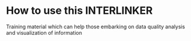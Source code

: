 # How to use this INTERLINKER

Training material which can help those embarking on data quality analysis and visualization of information